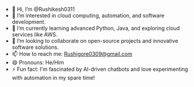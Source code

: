 - 👋 Hi, I’m @Rushikesh0311  
- 👀 I’m interested in cloud computing, automation, and software development.  
- 🌱 I’m currently learning advanced Python, Java, and exploring cloud services like AWS.  
- 💞️ I’m looking to collaborate on open-source projects and innovative software solutions.  
- 📫 How to reach me: [Rushigore0309@gmail.com](mailto:Rushigore0309@gmail.com)  
- 😄 Pronouns: He/Him  
- ⚡ Fun fact: I'm fascinated by AI-driven chatbots and love experimenting with automation in my spare time!  


<!---
Rushikesh0311/Rushikesh0311 is a ✨ special ✨ repository because its `README.md` (this file) appears on your GitHub profile.
You can click the Preview link to take a look at your changes.
--->
